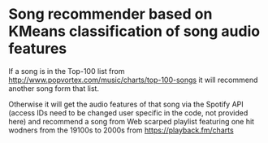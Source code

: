 # Song recommender based on KMeans classification of song audio features

If a song is in the Top-100 list from http://www.popvortex.com/music/charts/top-100-songs it will recommend another song form that list.  

Otherwise it will get the audio features of that song via the Spotify API (access IDs need to be changed user specific in the code, not provided here) and
recommend a song from Web scarped playlist featuring one hit wodners from the 19100s to 2000s from https://playback.fm/charts

